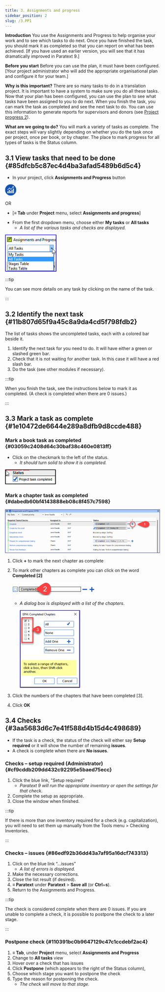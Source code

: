 ```yaml
---
title: 3. Assignments and progress
sidebar_position: 2
slug: /3.PP1
---
```




**Introduction**  You use the Assignments and Progress to help organise your work and to see which tasks to do next. Once you have finished the task, you should mark it as completed so that you can report on what has been achieved. [If you have used an earlier version, you will see that it has dramatically improved in Paratext 9.]


**Before you start**  Before you can use the plan, it must have been configured. [Your project administrator who will add the appropriate organisational plan and configure it for your team.]


**Why is this important?**  There are so many tasks to do in a translation project. It is important to have a system to make sure you do all these tasks. Now that your plan has been configured, you can use the plan to see what tasks have been assigned to you to do next. When you finish the task, you can mark the task as completed and see the next task to do. You can use this information to generate reports for supervisors and donors (see [Project progress 2](/6.PP2)).


**What are we going to do?**  You will mark a variety of tasks as complete. The exact steps will vary slightly depending on whether you do the task once per project, once per book, or by chapter. The place to mark progress for all types of tasks is the Status column.


## 3.1 View tasks that need to be done {#85dfcb5c87ec4d4ba3afad5489b6d5c4}


<div class='notion-row'>
<div class='notion-column' style={{width: 'calc((100% - (min(32px, 4vw) * 1)) * 0.5)'}}>

- In your project, click **Assignments and Progress** button

</div><div className='notion-spacer'></div>

<div class='notion-column' style={{width: 'calc((100% - (min(32px, 4vw) * 1)) * 0.5)'}}>


![](./861894244.png)


</div><div className='notion-spacer'></div>
</div>


OR 

- [**≡ Tab** under  **Project**  menu, select **Assignments and progress**]

<div class='notion-row'>
<div class='notion-column' style={{width: 'calc((100% - (min(32px, 4vw) * 1)) * 0.5)'}}>

- From the first dropdown menu, choose either **My tasks** or **All tasks**
	- _A list of the various tasks and checks are displayed._

</div><div className='notion-spacer'></div>

<div class='notion-column' style={{width: 'calc((100% - (min(32px, 4vw) * 1)) * 0.5)'}}>


![](./1194388438.png)


</div><div className='notion-spacer'></div>
</div>


:::tip

You can see more details on any task by clicking on the name of the task.

:::




## 3.2 Identify the next task {#11b807d65f9a45c8a9da4cd5f798fdb2}


The list of tasks shows the uncompleted tasks, each with a colored bar beside it.

1. Identify the next task for you need to do. It will have either a green or slashed green bar.
2. Check that it is not waiting for another task. In this case it will have a red slash bar.
3. Do the task (see other modules if necessary).

:::tip

When you finish the task, see the instructions below to mark it as completed. (A check is completed when there are 0 issues.)

:::




## 3.3 Mark a task as complete {#1e10472de6644e289a8dfb9d8ccde488}


### Mark a book task as completed {#03059c2408d64c30baf38c460e0813ff}


<div class='notion-row'>
<div class='notion-column' style={{width: 'calc((100% - (min(32px, 4vw) * 1)) * 0.5)'}}>

- Click on the checkmark to the left of the status.
	- _It should turn solid to show it is completed._

</div><div className='notion-spacer'></div>

<div class='notion-column' style={{width: 'calc((100% - (min(32px, 4vw) * 1)) * 0.49999999999999994)'}}>


![](./954238022.png)


</div><div className='notion-spacer'></div>
</div>


### Mark a chapter task as completed {#dabedb60bf4143888eb08c8f457c7598}


![](./498799590.png)

1. Click **+** to mark the next chapter as complete
2. To mark other chapters as complete you can click on the word **Completed [2]**

	![](./57914603.png)

	- _A dialog box is displayed with a list of the chapters_.

		![](./2100928914.png)

3. Click the numbers of the chapters that have been completed [3].
4. Click **OK**

## 3.4 Checks {#3aa5683d6c7e41f588d4b15d4c498689}

- If the task is a check, the status of the check will either say **Setup required** or it will show the number of remaining **issues**.
- A check is complete when there are **No issues**.

### Checks – setup required (Administrator) {#cf9cddb209dd432c92295e5baed75ecc}

1. Click the blue link, "Setup required"
	- _Paratext 9 will run the appropriate inventory or open the settings for that check._
2. Complete the setup as appropriate.
3. Close the window when finished.

:::tip

If there is more than one inventory required for a check (e.g. capitalization), you will need to set them up manually from the Tools menu &gt; Checking Inventories.

:::




### Checks – issues {#86edf92b36dd43a7af95a16dcf743313}

1. Click on the blue link “…issues”
	- _A list of errors is displayed._
2. Make the necessary corrections.
3. Close the list result (if desired).
4. **≡ Paratext** under **Paratext** &gt; **Save all** (or **Ctrl**+**s**).
5. Return to the Assignments and Progress.

:::tip

The check is considered complete when there are 0 issues. If you are unable to complete a check, it is possible to postpone the check to a later stage.

:::




### Postpone check {#110391bc0b9647129c47c1ccdebf2ac4}

1. **≡ Tab**, under **Project** menu, select **Assignments and Progress**
2. Change to **All tasks** view
3. Hover over a check that has issues
4. Click **Postpone** (which appears to the right of the Status column),
5. Choose which stage you want to postpone the check
6. Type the reason for postponing the check.
	- _The check will move to that stage._
